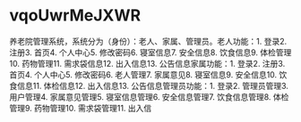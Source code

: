 # vqoUwrMeJXWR
养老院管理系统，系统分为（身份）：老人、家属、管理员。老人功能：1. 登录2. 注册3. 首页4. 个人中心5. 修改密码6. 寝室信息7. 安全信息8. 饮食信息9. 体检管理10. 药物管理11. 需求袋信息12. 出入信息13. 公告信息家属功能：1. 登录2. 注册3. 首页4. 个人中心5. 修改密码6. 老人管理7. 家属意见8. 寝室信息9. 安全信息10. 饮食信息11. 体检信息12. 出入信息13. 公告信息管理员功能：1. 登录2. 管理员管理3. 用户管理4. 家属意见管理5. 寝室信息管理6. 安全信息管理7. 饮食信息管理8. 体检管理9. 药物管理10. 需求袋管理11. 出入信
